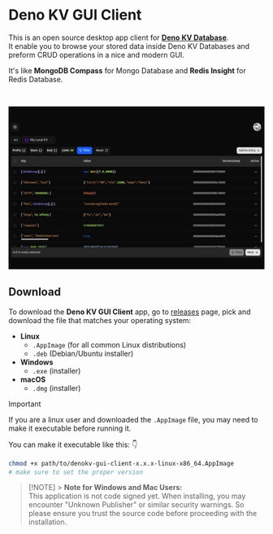 # Deno KV GUI Client

This is an open source desktop app client for [**Deno KV Database**](https://docs.deno.com/deploy/kv/manual/). <br/>
It enable you to browse your stored data inside Deno KV Databases and preform CRUD operations in a nice and modern GUI.

It's like **MongoDB Compass** for Mongo Database and **Redis Insight** for Redis Database.

<br />

![Kv Entries Table screenshot](./screenshots/kv-entries-table.png)

## Download

To download the **Deno KV GUI Client** app, go to [releases](https://github.com/denokv-gui-client/releases) page, pick and download the file that matches your operating system:

- **Linux**
  - `.AppImage` (for all common Linux distributions)
  - `.deb` (Debian/Ubuntu installer)
- **Windows**
  - `.exe` (installer)
- **macOS**
  - `.dmg` (installer)

> [!IMPORTANT]
> If you are a linux user and downloaded the `.AppImage` file, you may need to make it executable before running it.
>
> You can make it executable like this: :point_down:
>
> ```bash
> chmod +x path/to/denokv-gui-client-x.x.x-linux-x86_64.AppImage
> # make sure to set the proper version
> ```

> [!NOTE] > **Note for Windows and Mac Users:**  
> This application is not code signed yet. When installing, you may encounter "Unknown Publisher" or similar security warnings.
> So please ensure you trust the source code before proceeding with the installation.
